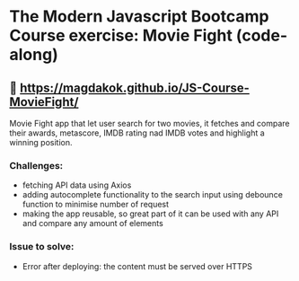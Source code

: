 # The Modern Javascript Bootcamp Course exercise: Movie Fight (code-along)

## :movie_camera: https://magdakok.github.io/JS-Course-MovieFight/

Movie Fight app that let user search for two movies, it fetches and compare their awards, metascore, IMDB rating nad IMDB votes and highlight a winning position. 

### Challenges:
* fetching API data using Axios
* adding autocomplete functionality to the search input using debounce function to minimise number of request
* making the app reusable, so great part of it can be used with any API and compare any amount of elements

### Issue to solve:
* Error after deploying: the content must be served over HTTPS
